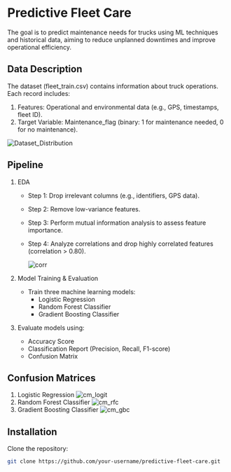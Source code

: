 # Predictive Fleet Care
The goal is to predict maintenance needs for trucks using ML techniques and historical data, aiming to reduce unplanned downtimes and improve operational efficiency.

## Data Description
The dataset (fleet_train.csv) contains information about truck operations. Each record includes:
1. Features: Operational and environmental data (e.g., GPS, timestamps, fleet ID).
2. Target Variable: Maintenance_flag (binary: 1 for maintenance needed, 0 for no maintenance).

![Dataset_Distribution](https://github.com/user-attachments/assets/9716e0f8-8e90-48f4-91c8-b05732f5e46e)

## Pipeline
1. EDA
    * Step 1: Drop irrelevant columns (e.g., identifiers, GPS data).
    * Step 2: Remove low-variance features.
    * Step 3: Perform mutual information analysis to assess feature importance.
    * Step 4: Analyze correlations and drop highly correlated features (correlation > 0.80).
   
      ![corr](https://github.com/user-attachments/assets/aaec6a37-95b5-453d-9323-2e3decd08527)
      
2. Model Training & Evaluation
    * Train three machine learning models:
      * Logistic Regression        
      * Random Forest Classifier        
      * Gradient Boosting Classifier        
3. Evaluate models using:
    * Accuracy Score
    * Classification Report (Precision, Recall, F1-score)
    * Confusion Matrix

## Confusion Matrices
1. Logistic Regression
![cm_logit](https://github.com/user-attachments/assets/406479d7-53a8-4ad0-a464-00a34c795d76)
2. Random Forest Classifier 
![cm_rfc](https://github.com/user-attachments/assets/cde3ae13-781d-482e-9a71-69a21cec4b13)
3. Gradient Boosting Classifier 
![cm_gbc](https://github.com/user-attachments/assets/8c18275b-f8b9-4d60-abf0-503faea34f6a)

## Installation
Clone the repository:
   ```bash
   git clone https://github.com/your-username/predictive-fleet-care.git
